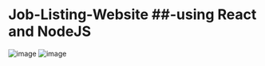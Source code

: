 # Job-Listing-Website ##-using React and NodeJS
![image](https://user-images.githubusercontent.com/60469561/121799915-95ef4980-cc4c-11eb-8e18-035c961dc1cb.png)
![image](https://user-images.githubusercontent.com/60469561/121799893-70624000-cc4c-11eb-8e12-86dae635ccbc.png)

